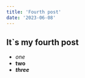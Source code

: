 ```yaml
---
title: 'Fourth post'
date: '2023-06-08'
---
```

## It`s my fourth post
- *one*
- **two**
- ***three***